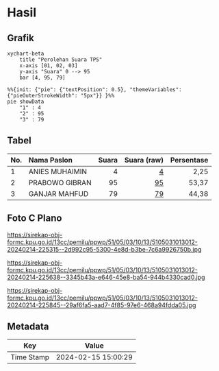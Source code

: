 # Hasil

## Grafik

```mermaid
xychart-beta
    title "Perolehan Suara TPS"
    x-axis [01, 02, 03]
    y-axis "Suara" 0 --> 95
    bar [4, 95, 79]
```

```mermaid
%%{init: {"pie": {"textPosition": 0.5}, "themeVariables": {"pieOuterStrokeWidth": "5px"}} }%%
pie showData
    "1" : 4
    "2" : 95
    "3" : 79
```

## Tabel

| No. | Nama Paslon    | Suara | Suara (raw) | Persentase |
|:--- |:-------------- | -----:| -----------:| ----------:|
| 1   | ANIES MUHAIMIN | 4     | [4][p-1]    | 2,25       |
| 2   | PRABOWO GIBRAN | 95    | [95][p-2]   | 53,37      |
| 3   | GANJAR MAHFUD  | 79    | [79][p-3]   | 44,38      |


[p-1]: https://github.com/gigit-pemilu/pemilu-2024-51-bali/blob/main/pilpres/hitung-suara/sub/51-bali/sub/05-klungkung/sub/03-klungkung/sub/1013-semarapura-klod/sub/012-tps/sub/paslon-1.txt
[p-2]: https://github.com/gigit-pemilu/pemilu-2024-51-bali/blob/main/pilpres/hitung-suara/sub/51-bali/sub/05-klungkung/sub/03-klungkung/sub/1013-semarapura-klod/sub/012-tps/sub/paslon-2.txt
[p-3]: https://github.com/gigit-pemilu/pemilu-2024-51-bali/blob/main/pilpres/hitung-suara/sub/51-bali/sub/05-klungkung/sub/03-klungkung/sub/1013-semarapura-klod/sub/012-tps/sub/paslon-3.txt

## Foto C Plano

https://sirekap-obj-formc.kpu.go.id/13cc/pemilu/ppwp/51/05/03/10/13/5105031013012-20240214-225315--2d992c95-5300-4e8d-b3be-7c6a9926750b.jpg

https://sirekap-obj-formc.kpu.go.id/13cc/pemilu/ppwp/51/05/03/10/13/5105031013012-20240214-225638--3345b43a-e646-45e8-ba54-944b4330cad0.jpg

https://sirekap-obj-formc.kpu.go.id/13cc/pemilu/ppwp/51/05/03/10/13/5105031013012-20240214-225845--29af6fa5-aad7-4f85-97e6-468a94fdda05.jpg


## Metadata

| Key        | Value               |
| ---------- | ------------------- |
| Time Stamp | 2024-02-15 15:00:29 |



